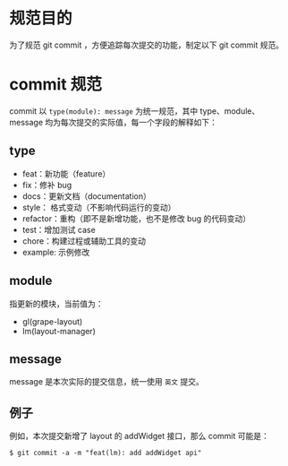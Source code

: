 # 规范目的

为了规范 git commit ，方便追踪每次提交的功能，制定以下 git commit 规范。

# commit 规范

commit 以 `type(module): message` 为统一规范，其中 type、module、message 均为每次提交的实际值，每一个字段的解释如下：

## type

-   feat：新功能（feature）
-   fix：修补 bug
-   docs：更新文档（documentation）
-   style： 格式变动（不影响代码运行的变动）
-   refactor：重构（即不是新增功能，也不是修改 bug 的代码变动）
-   test：增加测试 case
-   chore：构建过程或辅助工具的变动
-   example: 示例修改

## module

指更新的模块，当前值为：

-   gl(grape-layout)
-   lm(layout-manager)

## message

message 是本次实际的提交信息，统一使用 `英文` 提交。

## 例子

例如，本次提交新增了 layout 的 addWidget 接口，那么 commit 可能是：

```
$ git commit -a -m "feat(lm): add addWidget api"
```
